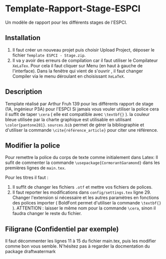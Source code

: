 # Template-Rapport-Stage-ESPCI
Un modèle de rapport pour les différents stages de l'ESPCI.

## Installation
1. Il faut créer un nouveau projet puis choisir Upload Project, déposer le fichier `Template ESPCI - Stage.zip`.
2. Il va y avoir des erreurs de compilation car il faut utiliser le Compilateur `XeLaTex`. Pour cela il faut cliquer sur Menu (en haut à gauche de l'interface). Dans la fenêtre qui vient de s'ouvrir , il faut changer Compiler via le menu déroulant en choisissant `XeLaTeX`.

## Description
Template réalisé par Arthur Fruh 139 pour les différents rapport de stage (1A, ingénieur P3A) pour l'ESPCI
Si jamais vous vouler utiliser la police cera il suffit de taper `\cera` ( elle est compatible avec `\textbf{}` ).
la couleur bleue utilisée par la charte graphique est utilisable en utilisant `\color{pantone281}`.
`sources.bib` permet de gérer la bibliographie et d'utiliser la commande `\cite{référence_article}` pour citer une référence.

## Modifier la police
Pour remettre la police du corps de texte comme initialement dans Latex:
Il sufit de commenter la commande `\usepackage{CormorantGaramond}` dans les premières lignes de `main.tex`.

Pour les titres il faut : 
1. Il suffit de changer les fichiers `.otf` et mettre vos fichiers de polices.
2. Il faut reporter les modifications dans `config/settings.tex` ligne 29. Changer l'extension si nécessaire et les autres paramètres en fonctions des polices importer ( BoldFont permet d'utiliser la commande `\textbf{}` ). ATTENTION : laisser le même nom pour la commande `\cera`, sinon il faudra changer le reste du fichier.

## Filigrane (Confidentiel par exemple)
Il faut décommenter les lignes 11 à 15 du fichier main.tex, puis les modifier comme bon vous semble. N'hésitez pas à regarder la docmentation du package draftwatermark
